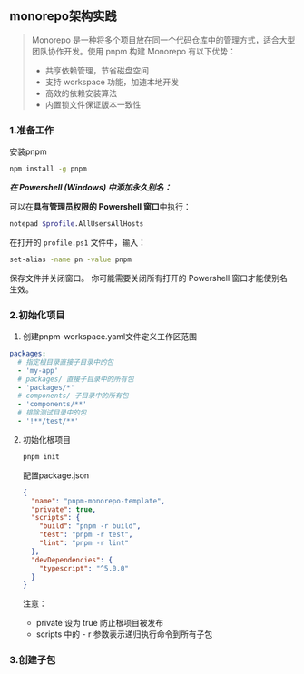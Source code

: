 ## monorepo架构实践

> Monorepo 是一种将多个项目放在同一个代码仓库中的管理方式，适合大型团队协作开发。使用 pnpm 构建 Monorepo 有以下优势：
>
> - 共享依赖管理，节省磁盘空间
> - 支持 workspace 功能，加速本地开发
> - 高效的依赖安装算法
> - 内置锁文件保证版本一致性

### 1.准备工作

安装pnpm 

~~~bash
npm install -g pnpm
~~~

***在 Powershell (Windows) 中添加永久别名：***

可以在**具有管理员权限的 Powershell 窗口**中执行：

~~~bash
notepad $profile.AllUsersAllHosts
~~~

在打开的 `profile.ps1` 文件中，输入：

~~~bash
set-alias -name pn -value pnpm
~~~

保存文件并关闭窗口。 你可能需要关闭所有打开的 Powershell 窗口才能使别名生效。

### 2.初始化项目

1. 创建pnpm-workspace.yaml文件定义工作区范围

~~~yaml
packages:
  # 指定根目录直接子目录中的包
  - 'my-app'
  # packages/ 直接子目录中的所有包
  - 'packages/*'
  # components/ 子目录中的所有包
  - 'components/**'
  # 排除测试目录中的包
  - '!**/test/**'
~~~

2. 初始化根项目

   ~~~bash
   pnpm init
   ~~~

   配置package.json

   ~~~json
   {
     "name": "pnpm-monorepo-template",
     "private": true,
     "scripts": {
       "build": "pnpm -r build",
       "test": "pnpm -r test",
       "lint": "pnpm -r lint"
     },
     "devDependencies": {
       "typescript": "^5.0.0"
     }
   }
   ~~~

   注意：

   - private 设为 true 防止根项目被发布
   - scripts 中的 - r 参数表示递归执行命令到所有子包

### 3.创建子包







